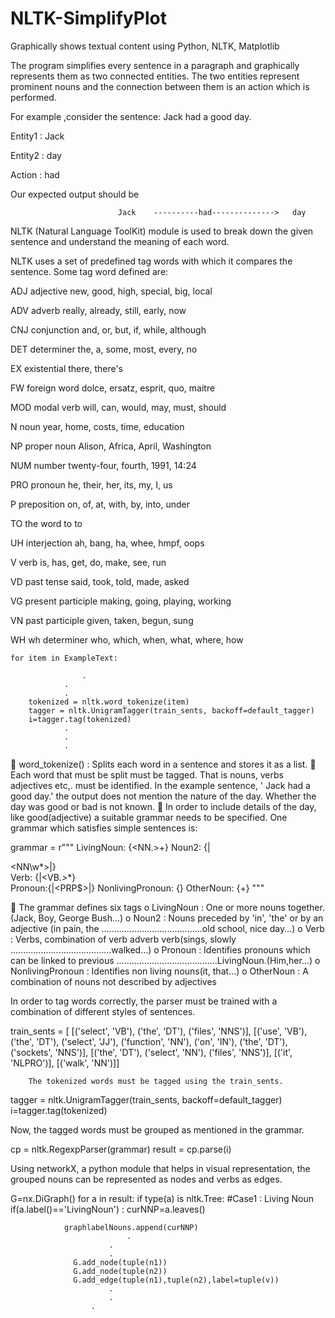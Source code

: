 # NLTK-SimplifyPlot
Graphically shows textual content using Python, NLTK, Matplotlib

The program simplifies every sentence in a paragraph and graphically represents them as two connected entities. The two entities represent prominent nouns and the connection between them is an action which is performed.

For example ,consider the sentence: Jack had a good day.


Entity1 :  Jack

Entity2 : day

Action  : had

Our expected output should be


                            Jack    ----------had-------------->   day


NLTK (Natural Language ToolKit) module is used to break down the given sentence and understand the meaning of each word.

NLTK uses a set of predefined tag words  with which it compares the sentence.
Some tag word defined are:

ADJ	adjective	new, good, high, special, big, local

ADV	adverb	really, already, still, early, now

CNJ	conjunction	and, or, but, if, while, although

DET	determiner	the, a, some, most, every, no

EX	existential	there, there's

FW	foreign word	dolce, ersatz, esprit, quo, maitre

MOD	modal verb	will, can, would, may, must, should

N	noun	year, home, costs, time, education

NP	proper noun	Alison, Africa, April, Washington

NUM	number	twenty-four, fourth, 1991, 14:24

PRO	pronoun	he, their, her, its, my, I, us

P	preposition	on, of, at, with, by, into, under

TO	the word to	to

UH	interjection	ah, bang, ha, whee, hmpf, oops

V	verb	is, has, get, do, make, see, run

VD	past tense	said, took, told, made, asked

VG	present participle	making, going, playing, working

VN	past participle	given, taken, begun, sung

WH	wh determiner	who, which, when, what, where, how
    
    for item in ExampleText:
                     
       				.
				.
				.
        tokenized = nltk.word_tokenize(item)
        tagger = nltk.UnigramTagger(train_sents, backoff=default_tagger)
        i=tagger.tag(tokenized)
				.
				.
				.

	word_tokenize() : Splits each word in a sentence and stores it as a list.
	Each word that must be split must be tagged. That is nouns, verbs adjectives etc,. must be identified. In the example sentence, ' Jack had a good day.' the output does not mention the nature of the day. Whether the day was good or bad is not known.
	In order to include details of the day, like good(adjective) a suitable grammar needs to be specified. One grammar which satisfies simple sentences is:

grammar = r"""
          LivingNoun: {<NN.>+}
          Noun2: {<IN><NP>|<DT><JJ><NN\w*>|<JJ><NNP>}                      
          Verb: {<VBD><TO>|<VB.*><RB>*<VB>*}                                  
          Pronoun:{<PRP>|<PRP\$>|<PRO>}
          NonlivingPronoun: {<NLPRO>}
          OtherNoun: {<NN>+}
        """


	The grammar defines six tags
o	LivingNoun		: One or more nouns together. (Jack, Boy, George Bush...)
o	Noun2         		: Nouns preceded by 'in', 'the' or by an adjective (in pain, the ........................................old  school, nice day...)
o	Verb			: Verbs, combination of verb adverb verb(sings, slowly ........................................walked...)
o	Pronoun		: Identifies pronouns which can be linked to previous ........................................LivingNoun.(Him,her...)
o	NonlivingPronoun	: Identifies non living nouns(it, that...)
o	OtherNoun		: A combination of nouns not described by adjectives


In order to tag words correctly, the parser must be trained with a combination of different styles of sentences.

train_sents = [
        [('select', 'VB'), ('the', 'DT'), ('files', 'NNS')],
        [('use', 'VB'), ('the', 'DT'), ('select', 'JJ'), ('function', 'NN'), ('on', 'IN'), ('the', 'DT'), ('sockets', 'NNS')],
        [('the', 'DT'), ('select', 'NN'), ('files', 'NNS')],
        [('it', 'NLPRO')],
        [('walk', 'NN')]]

        The tokenized words must be tagged using the train_sents.

tagger = nltk.UnigramTagger(train_sents, backoff=default_tagger)
i=tagger.tag(tokenized)

Now, the tagged words must be grouped as mentioned in the grammar.

cp = nltk.RegexpParser(grammar)
result = cp.parse(i)


Using networkX, a python module that helps in visual representation, the grouped nouns can be represented as nodes and verbs as edges.

G=nx.DiGraph()
    for a in result:
        if type(a) is nltk.Tree:
           #Case1 : Living Noun
           if(a.label()=='LivingNoun') :
                curNNP=a.leaves()
                
                graphlabelNouns.append(curNNP)                                     
       			      	      .
      				      .
		      		      .
                  G.add_node(tuple(n1))
                  G.add_node(tuple(n2))
                  G.add_edge(tuple(n1),tuple(n2),label=tuple(v))                                       
       				      .
			      	      .
				      .
				            
				    
